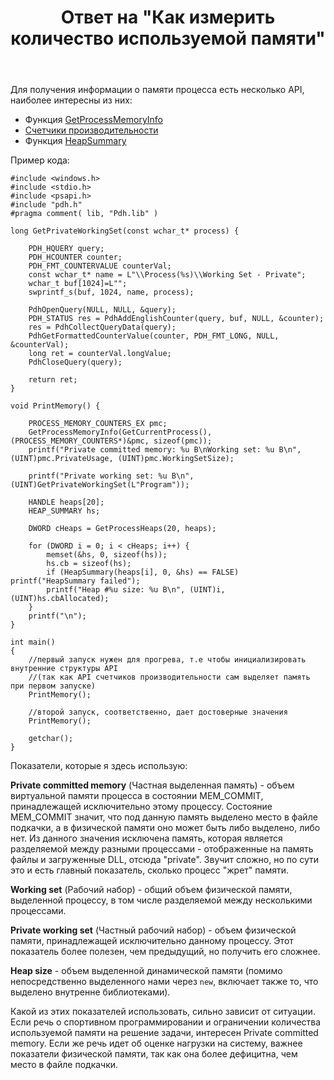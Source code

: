 ﻿---
title: "Ответ на \"Как измерить количество используемой памяти\""
se.owner.user_id: 240512
se.owner.display_name: "MSDN.WhiteKnight"
se.owner.link: "https://ru.stackoverflow.com/users/240512/msdn-whiteknight"
se.answer_id: 1147268
se.question_id: 1060420
se.post_type: answer
se.is_accepted: True
---
<p>Для получения информации о памяти процесса есть несколько API, наиболее интересны из них:</p>
<ul>
<li>Функция <a href="https://docs.microsoft.com/en-us/windows/win32/api/psapi/nf-psapi-getprocessmemoryinfo" rel="nofollow noreferrer">GetProcessMemoryInfo</a></li>
<li><a href="https://docs.microsoft.com/en-us/windows/win32/perfctrs/performance-counters-portal" rel="nofollow noreferrer">Счетчики производительности</a></li>
<li>Функция <a href="https://docs.microsoft.com/en-us/windows/win32/api/heapapi/nf-heapapi-heapsummary" rel="nofollow noreferrer">HeapSummary</a></li>
</ul>
<p>Пример кода:</p>

<pre><code>#include &lt;windows.h&gt;
#include &lt;stdio.h&gt;
#include &lt;psapi.h&gt;
#include &quot;pdh.h&quot;
#pragma comment( lib, &quot;Pdh.lib&quot; )

long GetPrivateWorkingSet(const wchar_t* process) {

    PDH_HQUERY query;
    PDH_HCOUNTER counter;
    PDH_FMT_COUNTERVALUE counterVal;
    const wchar_t* name = L&quot;\\Process(%s)\\Working Set - Private&quot;;
    wchar_t buf[1024]=L&quot;&quot;;
    swprintf_s(buf, 1024, name, process);

    PdhOpenQuery(NULL, NULL, &amp;query);
    PDH_STATUS res = PdhAddEnglishCounter(query, buf, NULL, &amp;counter);
    res = PdhCollectQueryData(query);       
    PdhGetFormattedCounterValue(counter, PDH_FMT_LONG, NULL, &amp;counterVal);
    long ret = counterVal.longValue;
    PdhCloseQuery(query);

    return ret;
}

void PrintMemory() {
    
    PROCESS_MEMORY_COUNTERS_EX pmc;
    GetProcessMemoryInfo(GetCurrentProcess(), (PROCESS_MEMORY_COUNTERS*)&amp;pmc, sizeof(pmc));
    printf(&quot;Private committed memory: %u B\nWorking set: %u B\n&quot;, (UINT)pmc.PrivateUsage, (UINT)pmc.WorkingSetSize);

    printf(&quot;Private working set: %u B\n&quot;, (UINT)GetPrivateWorkingSet(L&quot;Program&quot;));

    HANDLE heaps[20];
    HEAP_SUMMARY hs;

    DWORD cHeaps = GetProcessHeaps(20, heaps);

    for (DWORD i = 0; i &lt; cHeaps; i++) {
        memset(&amp;hs, 0, sizeof(hs));
        hs.cb = sizeof(hs);
        if (HeapSummary(heaps[i], 0, &amp;hs) == FALSE) printf(&quot;HeapSummary failed&quot;);
        printf(&quot;Heap #%u size: %u B\n&quot;, (UINT)i, (UINT)hs.cbAllocated);
    }
    printf(&quot;\n&quot;);
}

int main()
{
    //первый запуск нужен для прогрева, т.е чтобы инициализировать внутренние структуры API
    //(так как API счетчиков производительности сам выделяет память при первом запуске)
    PrintMemory();

    //второй запуск, соответственно, дает достоверные значения
    PrintMemory();

    getchar();
}
</code></pre>
<p>Показатели, которые я здесь использую:</p>
<p><strong>Private committed memory</strong> (Частная выделенная память) - объем виртуальной памяти процесса в состоянии MEM_COMMIT, принадлежащей исключительно этому процессу. Состояние MEM_COMMIT значит, что под данную память выделено место в файле подкачки, а в физической памяти оно может быть либо выделено, либо нет. Из данного значения исключена память, которая является разделяемой между разными процессами - отображенные на память файлы и загруженные DLL, отсюда &quot;private&quot;. Звучит сложно, но по сути это и есть главный показатель, сколько процесс &quot;жрет&quot; памяти.</p>
<p><strong>Working set</strong> (Рабочий набор) - общий объем физической памяти, выделенной процессу, в том числе разделяемой между несколькими процессами.</p>
<p><strong>Private working set</strong> (Частный рабочий набор) - объем физической памяти, принадлежащей исключительно данному процессу. Этот показатель более полезен, чем предыдущий, но получить его сложнее.</p>
<p><strong>Heap size</strong> - объем выделенной динамической памяти (помимо непосредственно выделенного нами через <code>new</code>, включает также то, что выделено внутренне библиотеками).</p>
<p>Какой из этих показателей использовать, сильно зависит от ситуации. Если речь о спортивном программировании и ограничении количества используемой памяти на решение задачи, интересен Private committed memory. Если же речь идет об оценке нагрузки на систему, важнее показатели физической памяти, так как она более дефицитна, чем место в файле подкачки.</p>

